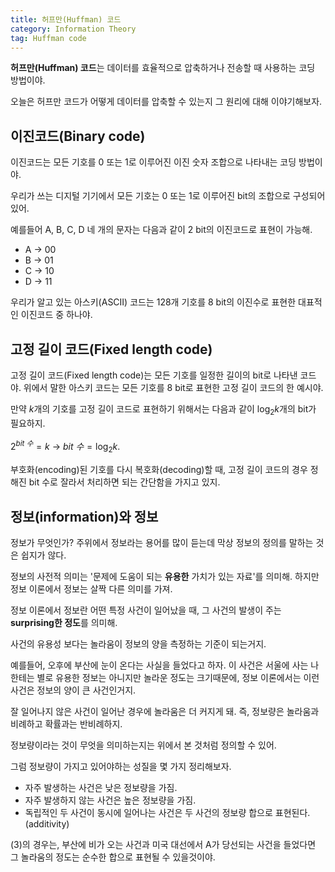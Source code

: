 ```yaml
---
title: 허프만(Huffman) 코드
category: Information Theory
tag: Huffman code
---
```


**허프만(Huffman) 코드**는 데이터를 효율적으로 압축하거나 전송할 때 사용하는 코딩 방법이야.

오늘은 허프만 코드가 어떻게 데이터를 압축할 수 있는지 그 원리에 대해 이야기해보자.

## 이진코드(Binary code)

이진코드는 모든 기호를 0 또는 1로 이루어진 이진 숫자 조합으로 나타내는 코딩 방법이야.

우리가 쓰는 디지털 기기에서 모든 기호는 0 또는 1로 이루어진 bit의 조합으로 구성되어있어.

예를들어 A, B, C, D 네 개의 문자는 다음과 같이 2 bit의 이진코드로 표현이 가능해.

 - A $\rightarrow$ 00
 - B $\rightarrow$ 01
 - C $\rightarrow$ 10
 - D $\rightarrow$ 11

우리가 알고 있는 아스키(ASCII) 코드는 128개 기호를 8 bit의 이진수로 표현한 대표적인 이진코드 중 하나야.

## 고정 길이 코드(Fixed length code)

고정 길이 코드(Fixed length code)는 모든 기호를 일정한 길이의 bit로 나타낸 코드야. 위에서 말한 아스키 코드는 모든 기호를 8 bit로 표현한 고정 길이 코드의 한 예시야.

만약 $k$개의 기호를 고정 길이 코드로 표현하기 위해서는 다음과 같이 $\log_2 k$개의 bit가 필요하지.

$2^{bit\ 수} = k\ \rightarrow\ {bit\ 수} = \log_2 k.$

부호화(encoding)된 기호를 다시 복호화(decoding)할 때, 고정 길이 코드의 경우 정해진 bit 수로 잘라서 처리하면 되는 간단함을 가지고 있지.

## 정보(information)와 정보

정보가 무엇인가? 주위에서 정보라는 용어를 많이 듣는데 막상 정보의 정의를 말하는 것은 쉽지가 않다.

정보의 사전적 의미는 '문제에 도움이 되는 **유용한** 가치가 있는 자료'를 의미해. 하지만 정보 이론에서 정보는 살짝 다른 의미를 가져. 

정보 이론에서 정보란 어떤 특정 사건이 일어났을 때, 그 사건의 발생이 주는 **surprising한 정도**를 의미해.

사건의 유용성 보다는 놀라움이 정보의 양을 측정하는 기준이 되는거지.

예를들어, 오후에 부산에 눈이 온다는 사실을 들었다고 하자. 이 사건은 서울에 사는 나한테는 별로 유용한 정보는 아니지만 놀라운 정도는 크기때문에, 정보 이론에서는 이런 사건은 정보의 양이 큰 사건인거지.

잘 일어나지 않은 사건이 일어난 경우에 놀라움은 더 커지게 돼. 즉, 정보량은 놀라움과 비례하고 확률과는 반비례하지.

정보량이라는 것이 무엇을 의미하는지는 위에서 본 것처럼 정의할 수 있어.

그럼 정보량이 가지고 있어야하는 성질을 몇 가지 정리해보자.

- 자주 발생하는 사건은 낮은 정보량을 가짐.
- 자주 발생하지 않는 사건은 높은 정보량을 가짐.
- 독립적인 두 사건이 동시에 일어나는 사건은 두 사건의 정보량 합으로 표현된다. (additivity)

(3)의 경우는, 부산에 비가 오는 사건과 미국 대선에서 A가 당선되는 사건을 들었다면 그 놀라움의 정도는 순수한 합으로 표현될 수 있을것이야.
